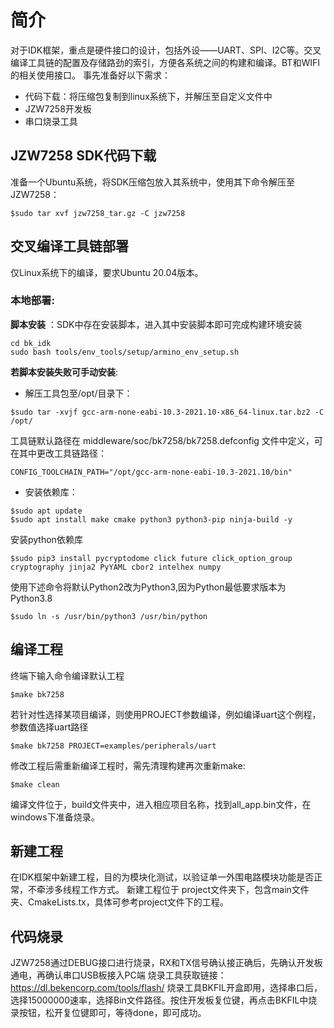 # 简介
对于IDK框架，重点是硬件接口的设计，包括外设——UART、SPI、I2C等。交叉编译工具链的配置及存储路劲的索引，方便各系统之间的构建和编译。BT和WIFI的相关使用接口。
事先准备好以下需求：

* 代码下载：将压缩包复制到linux系统下，并解压至自定义文件中
* JZW7258开发板
* 串口烧录工具

## JZW7258 SDK代码下载
准备一个Ubuntu系统，将SDK压缩包放入其系统中，使用其下命令解压至JZW7258：
```plantuml
$sudo tar xvf jzw7258_tar.gz -C jzw7258
```

## 交叉编译工具链部署
仅Linux系统下的编译，要求Ubuntu 20.04版本。

### 本地部署:  
**脚本安装** ：SDK中存在安装脚本，进入其中安装脚本即可完成构建环境安装
```plantuml
cd bk_idk
sudo bash tools/env_tools/setup/armino_env_setup.sh
```
**若脚本安装失败可手动安装**:
* 解压工具包至/opt/目录下：
```plantuml 
$sudo tar -xvjf gcc-arm-none-eabi-10.3-2021.10-x86_64-linux.tar.bz2 -C /opt/
```
工具链默认路径在 middleware/soc/bk7258/bk7258.defconfig 文件中定义，可在其中更改工具链路径：
```plantuml 
CONFIG_TOOLCHAIN_PATH="/opt/gcc-arm-none-eabi-10.3-2021.10/bin"
```
* 安装依赖库：
```plantuml
$sudo apt update
$sudo apt install make cmake python3 python3-pip ninja-build -y
```
安装python依赖库
```plantuml
$sudo pip3 install pycryptodome click future click_option_group cryptography jinja2 PyYAML cbor2 intelhex numpy
```
使用下述命令将默认Python2改为Python3,因为Python最低要求版本为Python3.8
```plantuml
$sudo ln -s /usr/bin/python3 /usr/bin/python
```
## 编译工程
终端下输入命令编译默认工程
```plantuml
$make bk7258  
```
若针对性选择某项目编译，则使用PROJECT参数编译，例如编译uart这个例程，参数值选择uart路径
```plantuml
$make bk7258 PROJECT=examples/peripherals/uart
```
修改工程后需重新编译工程时，需先清理构建再次重新make:
```plantuml
$make clean
```
编译文件位于，build文件夹中，进入相应项目名称，找到all_app.bin文件，在windows下准备烧录。

## 新建工程
在IDK框架中新建工程，目的为模块化测试，以验证单一外围电路模块功能是否正常，不牵涉多线程工作方式。
新建工程位于 project文件夹下，包含main文件夹、CmakeLists.tx，具体可参考project文件下的工程。

## 代码烧录
JZW7258通过DEBUG接口进行烧录，RX和TX信号确认接正确后，先确认开发板通电，再确认串口USB板接入PC端
烧录工具获取链接：https://dl.bekencorp.com/tools/flash/
烧录工具BKFIL开盒即用，选择串口后，选择15000000速率，选择Bin文件路径。按住开发板复位键，再点击BKFIL中烧录按钮，松开复位键即可，等待done，即可成功。



<!-- ## 设备控制模块

### 设备控制流程
```mermaid
sequenceDiagram
    participant 用户
    participant 移动端
    participant 服务器
    participant IoT设备
    
    用户->>移动端: 选择设备操作
    移动端->>服务器: 发送控制指令
    服务器->>IoT设备: 转发指令
```

### 性能指标
| 场景 | 响应时间 | 并发用户 |
|------|----------|----------|
| 单个设备控制 | < 500ms | 1000+ |
| 场景模式执行 | < 2s | 500+ |
| 批量设备操作 | < 5s | 100+ | -->